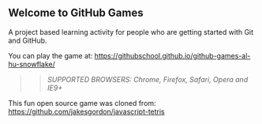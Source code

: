 ## Welcome to GitHub Games

A project based learning activity for people who are getting started with Git and GitHub.

You can play the game at: https://githubschool.github.io/github-games-al-hu-snowflake/

>> _*SUPPORTED BROWSERS*: Chrome, Firefox, Safari, Opera and IE9+_

This fun open source game was cloned from: https://github.com/jakesgordon/javascript-tetris
